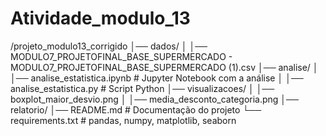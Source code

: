 # Atividade_modulo_13
/projeto_modulo13_corrigido
│── dados/
│   │── MODULO7_PROJETOFINAL_BASE_SUPERMERCADO - MODULO7_PROJETOFINAL_BASE_SUPERMERCADO (1).csv
│── analise/
│   │── analise_estatistica.ipynb  # Jupyter Notebook com a análise
│   │── analise_estatistica.py     # Script Python
│── visualizacoes/
│   │── boxplot_maior_desvio.png
│   │── media_desconto_categoria.png
│── relatorio/
│── README.md                      # Documentação do projeto
└── requirements.txt               # pandas, numpy, matplotlib, seaborn
